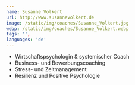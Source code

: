 ```yaml
---
name: Susanne Volkert
url: http://www.susannevolkert.de
image: /static/img/coaches/Susanne_Volkert.jpg
webp: /static/img/coaches/Susanne_Volkert.webp
tags: '',
languages: 'de'
---
```


<ul><li>Wirtschaftspsychologin &amp; systemischer Coach</li><li>Business- und Bewerbungscoaching</li><li>Stress- und Zeitmanagement&nbsp;</li><li>Resilienz und Positive Psychologie</li></ul>